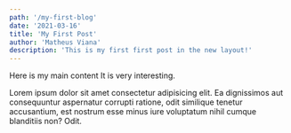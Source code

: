 ```yaml
---
path: '/my-first-blog'
date: '2021-03-16'
title: 'My First Post'
author: 'Matheus Viana'
description: 'This is my first first post in the new layout!'
---
```


Here is my main content
It is very interesting.

Lorem ipsum dolor sit amet consectetur adipisicing elit. Ea dignissimos
aut consequuntur aspernatur corrupti ratione, odit similique tenetur
accusantium, est nostrum esse minus iure voluptatum nihil cumque
blanditiis non? Odit.